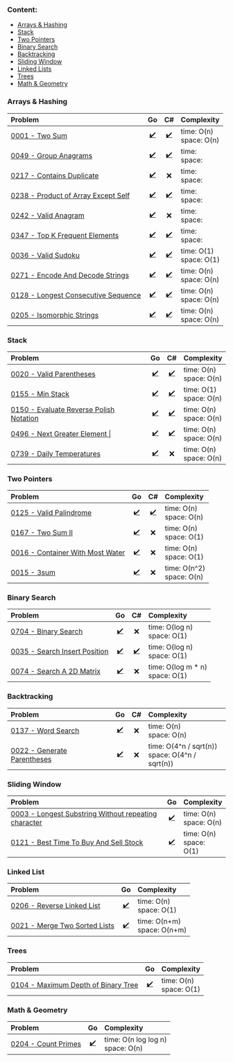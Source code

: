 ### Content:
- [Arrays & Hashing](#arrays--hashing)
- [Stack](#stack)
- [Two Pointers](#two-pointers)
- [Binary Search](#binary-search)
- [Backtracking](#backtracking)
- [Sliding Window](#sliding-window)
- [Linked Lists](#linked-list)
- [Trees](#trees)
- [Math & Geometry](#math--geometry)


### Arrays & Hashing

| Problem                                                                                                        |                       Go                        |                         C#                          | Complexity                 |  
|:---------------------------------------------------------------------------------------------------------------|:-----------------------------------------------:|:---------------------------------------------------:|:---------------------------|  
| [0001 - Two Sum](https://leetcode.com/problems/two-sum/)                                                       |           [✔️](./go/0001_two_sum.go)            |           [✔️](./csharp/0001-two-sum.cs)            | time: O(n) <br>space: O(n) |  
| [0049 - Group Anagrams](https://leetcode.com/problems/group-anagrams/)                                         |        [✔️](./go/0049_group_anagrams.go)        |        [✔️](./csharp/0049-group-anagrams.cs)        | time:  <br>space:          |  
| [0217 - Contains Duplicate](https://leetcode.com/problems/contains-duplicate/)                                 |      [✔️](./go/0217_contains_duplicate.go)      |                          ❌                          | time:  <br>space:          |  
| [0238 - Product of Array Except Self](https://leetcode.com/problems/product-of-array-except-self/description/) | [✔️](./go/0238_product_of_array_except_self.go) | [✔️](./csharp/0238-product-of-array-except-self.cs) | time:  <br>space:          |  
| [0242 - Valid Anagram](https://leetcode.com/problems/valid-anagram/)                                           |        [✔️](./go/0242_valid_anagram.go)         |                          ❌                          | time:  <br>space:          |  
| [0347 - Top K Frequent Elements](https://leetcode.com/problems/top-k-frequent-elements/)                       |   [✔️](./go/0347_top_k_frequent_elements.go)    |   [✔️](./csharp/0347-top-k-frequent-elements.cs)    | time:  <br>space:          |
| [0036 - Valid Sudoku](https://leetcode.com/problems/valid-sudoku/)                                             |         [✔️](./go/0036_valid_sudoku.go)         |         [✔️](./csharp/0036-valid-sudoku.cs)         | time: O(1) <br>space: O(1) |
| [0271 - Encode And Decode Strings](https://neetcode.io/problems/string-encode-and-decode/)                     |  [✔️](./go/0271_encode_and_decode_strings.go)   |  [✔️](./csharp/0271-encode-and-decode-strings.cs)   | time: O(n) <br>space: O(n) |
| [0128 - Longest Consecutive Sequence](https://leetcode.com/problems/longest-consecutive-sequence)              | [✔️](./go/0128_longest_consecutive_sequence.go) | [✔️](./csharp/0128-longest-consecutive-sequence.cs) | time: O(n) <br>space: O(n) |
| [0205 - Isomorphic Strings](https://leetcode.com/problems/isomorphic-strings/description/)                     |      [✔️](./go/0205_isomorphic_strings.go)      |      [✔️](./csharp/0205-isomorphic-strings.cs)      | time: O(n) <br>space: O(n) |


### Stack

| Problem                                                                                                    |                         Go                          |                           C#                            | Complexity                 |  
|:-----------------------------------------------------------------------------------------------------------|:---------------------------------------------------:|:-------------------------------------------------------:|:---------------------------|  
| [0020 - Valid Parentheses](https://leetcode.com/problems/valid-parentheses)                                |        [✔️](./go/0020_valid_parentheses.go)         |        [✔️](./csharp/0020-valid-parentheses.cs)         | time: O(n) <br>space: O(n) |
| [0155 - Min Stack](https://leetcode.com/problems/min-stack/)                                               |            [✔️](./go/0155_min_stack.go)             |            [✔️](./csharp/0155-min-stack.cs)             | time: O(1) <br>space: O(n) |
| [0150 - Evaluate Reverse Polish Notation](https://leetcode.com/problems/evaluate-reverse-polish-notation/) | [✔️](./go/0150_evaluate_reverse_polish_notation.go) | [✔️](./csharp/0150-evaluate-reverse-polish-notation.cs) | time: O(n) <br>space: O(n) |
| [0496 - Next Greater Element \|](https://leetcode.com/problems/next-greater-element-i/)                    |      [✔️](./go/0496_next_greater_element_I.go)      |      [✔️](./csharp/0496-next-greater-element-I.cs)      | time: O(n) <br>space: O(n) |
| [0739 - Daily Temperatures](https://leetcode.com/problems/daily-temperatures/)                             |        [✔️](./go/0739_daily_temperatures.go)        |                            ❌                            | time: O(n) <br>space: O(n) |


### Two Pointers

| Problem                                                                                      |                      Go                      |                   C#                    | Complexity                   |  
|:---------------------------------------------------------------------------------------------|:--------------------------------------------:|:---------------------------------------:|:-----------------------------|  
| [0125 - Valid Palindrome](https://leetcode.com/problems/valid-palindrome/)                   |     [✔️](./go/0125_valid_palindrome.go)      | [✔️](./csharp/0125-valid-palindrome.cs) | time: O(n) <br>space: O(n)   |
| [0167 - Two Sum II](https://leetcode.com/problems/two-sum-ii-input-array-is-sorted)          |        [✔️](./go/0167_two_sum_II.go)         |                    ❌                    | time: O(n) <br>space: O(1)   |
| [0016 - Container With Most Water](https://leetcode.com/problems/container-with-most-water/) | [✔️](./go/0011_container_with_most_water.go) |                    ❌                    | time: O(n) <br>space: O(1)   |
| [0015 - 3sum](https://leetcode.com/problems/3sum/description/)                               |           [✔️](./go/0015_3sum.go)            |                    ❌                    | time: O(n^2) <br>space: O(n) |



### Binary Search

| Problem                                                                                    |                    Go                     |                      C#                       | Complexity                         |  
|:-------------------------------------------------------------------------------------------|:-----------------------------------------:|:---------------------------------------------:|:-----------------------------------|  
| [0704 - Binary Search](https://leetcode.com/problems/binary-search/description/)           |     [✔️](./go/0704_binary_search.go)      |                       ❌                       | time: O(log n) <br>space: O(1)     |
| [0035 - Search Insert Position](https://leetcode.com/problems/search-insert-position)      | [✔️](./go/0035_search_insert_position.go) | [✔️](./csharp/0035-search-insert-position.cs) | time: O(log n) <br>space: O(1)     |
| [0074 - Search A 2D Matrix](https://leetcode.com/problems/search-a-2d-matrix/description/) |   [✔️](./go/0074_search_a_2d_matrix.go)   |                       ❌                       | time: O(log m * n) <br>space: O(1) |


### Backtracking

| Problem                                                                                        |                   Go                    | C# | Complexity                                         |  
|:-----------------------------------------------------------------------------------------------|:---------------------------------------:|:--:|:---------------------------------------------------|  
| [0137 - Word Search](https://leetcode.com/problems/word-search)                                |     [✔️](./go/0137_word_search.go)      | ❌️ | time: O(n) <br>space: O(n)                         |
| [0022 - Generate Parentheses](https://leetcode.com/problems/generate-parentheses/description/) | [✔️](./go/0022_generate_parentheses.go) | ❌️ | time: O(4^n / sqrt(n)) <br>space: O(4^n / sqrt(n)) |



### Sliding Window

| Problem                                                                                                                                           |                                Go                                 | Complexity                 |  
|:--------------------------------------------------------------------------------------------------------------------------------------------------|:-----------------------------------------------------------------:|:---------------------------|  
| [0003 - Longest Substring Without repeating character](https://leetcode.com/problems/longest-substring-without-repeating-characters/description/) | [✔️](./go/0003_longest_substring_without_repeating_characters.go) | time: O(n) <br>space: O(n) |
| [0121 - Best Time To Buy And Sell Stock](https://leetcode.com/problems/best-time-to-buy-and-sell-stock/description/)                              |        [✔️](./go/0121_best_time_to_buy_and_sell_stock.go)         | time: O(n) <br>space: O(1) |


### Linked List

| Problem                                                                                            |                    Go                     | Complexity                     |  
|:---------------------------------------------------------------------------------------------------|:-----------------------------------------:|:-------------------------------|  
| [0206 - Reverse Linked List](https://leetcode.com/problems/reverse-linked-list/description/)       |  [✔️](./go/0206_reverse_linked_list.go)   | time: O(n) <br>space: O(1)     |
| [0021 - Merge Two Sorted Lists](https://leetcode.com/problems/merge-two-sorted-lists/description/) | [✔️](./go/0021_merge_two_sorted_lists.go) | time: O(n+m) <br>space: O(n+m) |

### Trees

| Problem                                                                                            |                       Go                        | Complexity                 |  
|:---------------------------------------------------------------------------------------------------|:-----------------------------------------------:|:---------------------------|  
| [0104 - Maximum Depth of Binary Tree](https://leetcode.com/problems/maximum-depth-of-binary-tree/) | [✔️](./go/0104_maximum_depth_of_binary_tree.go) | time: O(n) <br>space: O(1) |


### Math & Geometry

| Problem                                                                            |               Go                | Complexity                           |  
|:-----------------------------------------------------------------------------------|:-------------------------------:|:-------------------------------------|  
| [0204 - Count Primes](https://leetcode.com/problems/maximum-depth-of-binary-tree/) | [✔️](./go/0204_count_primes.go) | time: O(n log log n) <br>space: O(n) |

